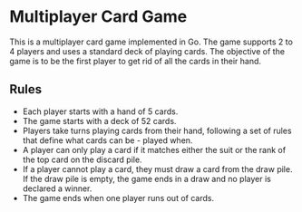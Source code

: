 # Multiplayer Card Game

This is a multiplayer card game implemented in Go. The game supports 2 to 4 players and uses a standard deck of playing cards. The objective of the game is to be the first player to get rid of all the cards in their hand.

## Rules

- Each player starts with a hand of 5 cards.
- The game starts with a deck of 52 cards.
- Players take turns playing cards from their hand, following a set of rules that define what cards can be - played when.
- A player can only play a card if it matches either the suit or the rank of the top card on the discard    pile.
- If a player cannot play a card, they must draw a card from the draw pile. If the draw pile is empty, the game ends in a draw and no player is declared a winner.
- The game ends when one player runs out of cards.